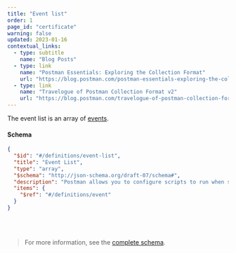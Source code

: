 ```yaml
---
title: "Event list"
order: 1
page_id: "certificate"
warning: false
updated: 2023-01-16
contextual_links:
  - type: subtitle
    name: "Blog Posts"
  - type: link
    name: "Postman Essentials: Exploring the Collection Format"
    url: "https://blog.postman.com/postman-essentials-exploring-the-collection-format/"
  - type: link
    name: "Travelogue of Postman Collection Format v2"
    url: "https://blog.postman.com/travelogue-of-postman-collection-format-v2/"
---
```


The event list is an array of [events](/reference/event/).

#### Schema

```json
{
  "$id": "#/definitions/event-list",
  "title": "Event List",
  "type": "array",
  "$schema": "http://json-schema.org/draft-07/schema#",
  "description": "Postman allows you to configure scripts to run when specific events occur. These scripts are stored here, and can be referenced in the collection by their ID.",
  "items": {
    "$ref": "#/definitions/event"
  }
}
```

<br /><br />

> For more information, see the [complete schema](https://schema.postman.com/collection/json/v2.1.0/draft-07/collection.json).
